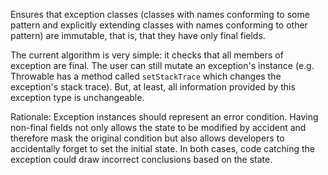 <div>

Ensures that exception classes (classes with names conforming to some
pattern and explicitly extending classes with names conforming to other
pattern) are immutable, that is, that they have only final fields.

</div>

The current algorithm is very simple: it checks that all members of
exception are final. The user can still mutate an exception's instance
(e.g. Throwable has a method called `setStackTrace` which changes the
exception's stack trace). But, at least, all information provided by
this exception type is unchangeable.

Rationale: Exception instances should represent an error condition.
Having non-final fields not only allows the state to be modified by
accident and therefore mask the original condition but also allows
developers to accidentally forget to set the initial state. In both
cases, code catching the exception could draw incorrect conclusions
based on the state.
